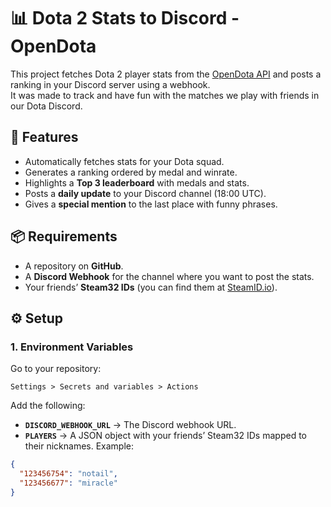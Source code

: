 # 📊 Dota 2 Stats to Discord - OpenDota

This project fetches Dota 2 player stats from the [OpenDota API](https://www.opendota.com/) and posts a ranking in your Discord server using a webhook.  
It was made to track and have fun with the matches we play with friends in our Dota Discord.

## 🚀 Features

- Automatically fetches stats for your Dota squad.  
- Generates a ranking ordered by medal and winrate.  
- Highlights a **Top 3 leaderboard** with medals and stats.  
- Posts a **daily update** to your Discord channel (18:00 UTC).  
- Gives a **special mention** to the last place with funny phrases.  

## 📦 Requirements

- A repository on **GitHub**.  
- A **Discord Webhook** for the channel where you want to post the stats.  
- Your friends’ **Steam32 IDs** (you can find them at [SteamID.io](https://steamid.io/)).  

## ⚙️ Setup

### 1. Environment Variables

Go to your repository:

`Settings > Secrets and variables > Actions`

Add the following:

- **`DISCORD_WEBHOOK_URL`** → The Discord webhook URL.  
- **`PLAYERS`** → A JSON object with your friends’ Steam32 IDs mapped to their nicknames. Example:  

```json
{
  "123456754": "notail",
  "123456677": "miracle"
}
